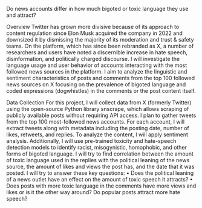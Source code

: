 Do news accounts differ in how much bigoted or toxic language they use and attract?

Overview
Twitter has grown more divisive because of its approach to content regulation since Elon Musk acquired the company in 2022 and downsized it by dismissing the majority of its moderation and trust & safety teams. On the platform, which has since been rebranded as X, a number of researchers and users have noted a discernible increase in hate speech, disinformation, and politically charged discourse. I will investigate the language usage and user behavior of accounts interacting with the most followed news sources in the platform. I aim to analyze the linguistic and sentiment characteristics of posts and comments from the top 100 followed news sources on X focusing on the prevalence of bigoted language and coded expressions (dogwhistles) in the comments or the post content itself.

Data Collection
For this project, I will collect data from X (formerly Twitter) using the open-source Python library snscrape, which allows scraping of publicly available posts without requiring API access. I plan to gather tweets from the top 100 most-followed news accounts. For each account, I will extract tweets along with metadata including the posting date, number of likes, retweets, and replies. 
To analyze the content, I will apply sentiment analysis. Additionally, I will use pre-trained toxicity and hate-speech detection models to identify racist, misogynistic, homophobic, and other forms of bigoted language. I will try to find correlation between the amount of toxic language used in the replies with the political leaning of the news source, the amount of likes and views the post has, and the date that it was posted. I will try to answer these key questions:
•	Does the political leaning of a news outlet have an effect on the amount of toxic speech it attracts?
•	Does posts with more toxic language in the comments have more views and likes or is it the other way around? Do popular posts attract more hate speech?
